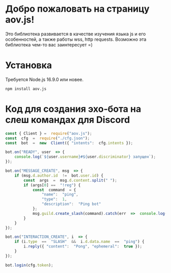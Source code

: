 # Добро пожаловать на страницу aov.js!

Это библиотека развивается в качестве изучения языка js и его особенностей, а также работы wss, http requests. Возможно эта библиотека чем-то вас заинтересует =)

# Установка
Требуется Node.js 16.9.0 или новее.
```
npm install aov.js
```
# Код для создания эхо-бота на слеш командах для Discord

```js
const { Client } =  require("aov.js");
const  cfg  =  require("./cfg.json");
const  bot  =  new  Client({ "intents":  cfg.intents });

bot.on("READY", user  => {
	console.log(`${user.username}#${user.discriminator} запущен`);
});

bot.on("MESSAGE_CREATE", msg  => {
	if (msg.d.author.id  !=  bot.user.id) {
		const  args  =  msg.d.content.split(" ");
		if (args[0] ==  "!reg") {
			const  command  = {
				"name":  "ping",
				"type":  1,
				"description":  "Ping bot"
			};
			msg.guild.create_slash(command).catch(err  =>  console.log(err));
		}
	}
});

bot.on("INTERACTION_CREATE", i  => {
	if (i.type  ==  "SLASH"  &&  i.d.data.name  ==  "ping") {
		i.reply({ "content":  "Pong", "ephemeral":  true });
	}
});

bot.login(cfg.token);
```
